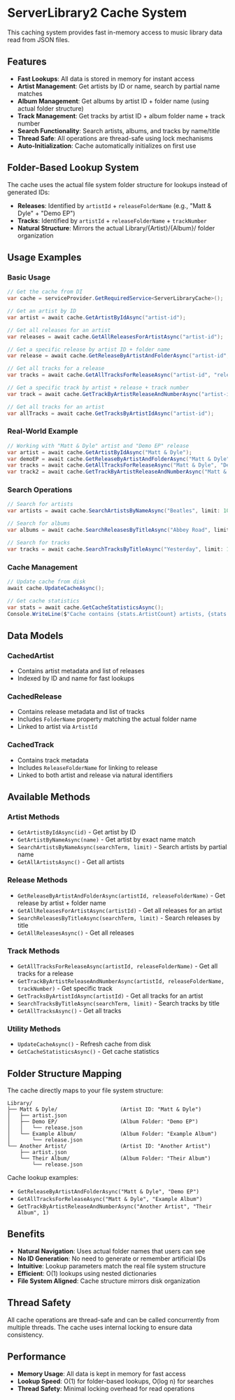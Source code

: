 # ServerLibrary2 Cache System

This caching system provides fast in-memory access to music library data read from JSON files.

## Features

- **Fast Lookups**: All data is stored in memory for instant access
- **Artist Management**: Get artists by ID or name, search by partial name matches
- **Album Management**: Get albums by artist ID + folder name (using actual folder structure)
- **Track Management**: Get tracks by artist ID + album folder name + track number
- **Search Functionality**: Search artists, albums, and tracks by name/title
- **Thread Safe**: All operations are thread-safe using lock mechanisms
- **Auto-Initialization**: Cache automatically initializes on first use

## Folder-Based Lookup System

The cache uses the actual file system folder structure for lookups instead of generated IDs:

- **Releases**: Identified by `artistId` + `releaseFolderName` (e.g., "Matt & Dyle" + "Demo EP")
- **Tracks**: Identified by `artistId` + `releaseFolderName` + `trackNumber`
- **Natural Structure**: Mirrors the actual Library/{Artist}/{Album}/ folder organization

## Usage Examples

### Basic Usage

```csharp
// Get the cache from DI
var cache = serviceProvider.GetRequiredService<ServerLibraryCache>();

// Get an artist by ID
var artist = await cache.GetArtistByIdAsync("artist-id");

// Get all releases for an artist
var releases = await cache.GetAllReleasesForArtistAsync("artist-id");

// Get a specific release by artist ID + folder name
var release = await cache.GetReleaseByArtistAndFolderAsync("artist-id", "release-folder");

// Get all tracks for a release
var tracks = await cache.GetAllTracksForReleaseAsync("artist-id", "release-folder");

// Get a specific track by artist + release + track number
var track = await cache.GetTrackByArtistReleaseAndNumberAsync("artist-id", "release-folder", 3);

// Get all tracks for an artist
var allTracks = await cache.GetTracksByArtistIdAsync("artist-id");
```

### Real-World Example

```csharp
// Working with "Matt & Dyle" artist and "Demo EP" release
var artist = await cache.GetArtistByIdAsync("Matt & Dyle");
var demoEP = await cache.GetReleaseByArtistAndFolderAsync("Matt & Dyle", "Demo EP");
var tracks = await cache.GetAllTracksForReleaseAsync("Matt & Dyle", "Demo EP");
var track2 = await cache.GetTrackByArtistReleaseAndNumberAsync("Matt & Dyle", "Demo EP", 2);
```

### Search Operations

```csharp
// Search for artists
var artists = await cache.SearchArtistsByNameAsync("Beatles", limit: 10);

// Search for albums
var albums = await cache.SearchReleasesByTitleAsync("Abbey Road", limit: 10);

// Search for tracks
var tracks = await cache.SearchTracksByTitleAsync("Yesterday", limit: 10);
```

### Cache Management

```csharp
// Update cache from disk
await cache.UpdateCacheAsync();

// Get cache statistics
var stats = await cache.GetCacheStatisticsAsync();
Console.WriteLine($"Cache contains {stats.ArtistCount} artists, {stats.ReleaseCount} releases, {stats.TrackCount} tracks");
```

## Data Models

### CachedArtist
- Contains artist metadata and list of releases
- Indexed by ID and name for fast lookups

### CachedRelease  
- Contains release metadata and list of tracks
- Includes `FolderName` property matching the actual folder name
- Linked to artist via `ArtistId`

### CachedTrack
- Contains track metadata
- Includes `ReleaseFolderName` for linking to release
- Linked to both artist and release via natural identifiers

## Available Methods

### Artist Methods
- `GetArtistByIdAsync(id)` - Get artist by ID
- `GetArtistByNameAsync(name)` - Get artist by exact name match
- `SearchArtistsByNameAsync(searchTerm, limit)` - Search artists by partial name
- `GetAllArtistsAsync()` - Get all artists

### Release Methods  
- `GetReleaseByArtistAndFolderAsync(artistId, releaseFolderName)` - Get release by artist + folder name
- `GetAllReleasesForArtistAsync(artistId)` - Get all releases for an artist
- `SearchReleasesByTitleAsync(searchTerm, limit)` - Search releases by title
- `GetAllReleasesAsync()` - Get all releases

### Track Methods
- `GetAllTracksForReleaseAsync(artistId, releaseFolderName)` - Get all tracks for a release
- `GetTrackByArtistReleaseAndNumberAsync(artistId, releaseFolderName, trackNumber)` - Get specific track
- `GetTracksByArtistIdAsync(artistId)` - Get all tracks for an artist  
- `SearchTracksByTitleAsync(searchTerm, limit)` - Search tracks by title
- `GetAllTracksAsync()` - Get all tracks

### Utility Methods
- `UpdateCacheAsync()` - Refresh cache from disk
- `GetCacheStatisticsAsync()` - Get cache statistics

## Folder Structure Mapping

The cache directly maps to your file system structure:

```
Library/
├── Matt & Dyle/                    (Artist ID: "Matt & Dyle")
│   ├── artist.json
│   ├── Demo EP/                    (Album Folder: "Demo EP")
│   │   └── release.json
│   └── Example Album/              (Album Folder: "Example Album")
│       └── release.json
└── Another Artist/                 (Artist ID: "Another Artist")
    ├── artist.json
    └── Their Album/                (Album Folder: "Their Album")
        └── release.json
```

Cache lookup examples:
- `GetReleaseByArtistAndFolderAsync("Matt & Dyle", "Demo EP")`
- `GetAllTracksForReleaseAsync("Matt & Dyle", "Example Album")`
- `GetTrackByArtistReleaseAndNumberAsync("Another Artist", "Their Album", 1)`

## Benefits

- **Natural Navigation**: Uses actual folder names that users can see
- **No ID Generation**: No need to generate or remember artificial IDs
- **Intuitive**: Lookup parameters match the real file system structure
- **Efficient**: O(1) lookups using nested dictionaries
- **File System Aligned**: Cache structure mirrors disk organization

## Thread Safety

All cache operations are thread-safe and can be called concurrently from multiple threads. The cache uses internal locking to ensure data consistency.

## Performance

- **Memory Usage**: All data is kept in memory for fast access
- **Lookup Speed**: O(1) for folder-based lookups, O(log n) for searches
- **Thread Safety**: Minimal locking overhead for read operations 